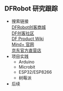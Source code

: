 ## DFRobot 研究跟踪
+ 搜索链接  
  [DFRobot创客商城](http://www.dfrobot.com.cn/index.php)  
  [DF创客社区](http://mc.dfrobot.com.cn/)  
  [DF Product Wiki](http://wiki.dfrobot.com.cn/index.php?title=%E9%A6%96%E9%A1%B5)  
  [Mind+ 官网](http://mindplus.cc/)  
  [京东官方直营店](https://mall.jd.com/index-195980.html)
+ 项目实践
  + Arduino
  + Microbit
  + ESP32/ESP8266
  + 树莓派
+ 后续
